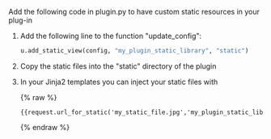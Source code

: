 Add the following code in plugin.py to have custom static resources in your plug-in

1. Add the following line to the function "update_config":

    ```python
    u.add_static_view(config, "my_plugin_static_library", "static")
    ```

2. Copy the static files into the "static" directory of the plugin

3. In your Jinja2 templates you can inject your static files with

    {% raw %}
    ```jinja2
    {{request.url_for_static('my_static_file.jpg','my_plugin_static_library')}}
    ```
    {% endraw %}
    

